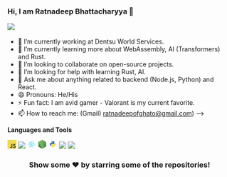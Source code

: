 ### Hi, I am Ratnadeep Bhattacharyya 👋
![](https://komarev.com/ghpvc/?username=ratnadeep007)

- 🔭 I’m currently working at Dentsu World Services.
- 🌱 I’m currently learning more about WebAssembly, AI (Transformers) and Rust.
- 👯 I’m looking to collaborate on open-source projects.
- 🤔 I’m looking for help with learning Rust, AI.
- 💬 Ask me about anything related to backend (Node.js, Python) and React.
- 😄 Pronouns: He/His
- ⚡ Fun fact: I am avid gamer - Valorant is my current favorite.
- 📫 How to reach me: (Gmail) ratnadeepofghato@gmail.com) -->

**Languages and Tools**

<code><img height="20" src="https://raw.githubusercontent.com/github/explore/80688e429a7d4ef2fca1e82350fe8e3517d3494d/topics/javascript/javascript.png"></code>
<code><img height="20" src="https://raw.githubusercontent.com/remojansen/logo.ts/master/ts.png"></code>
<code><img height="20" src="https://raw.githubusercontent.com/github/explore/80688e429a7d4ef2fca1e82350fe8e3517d3494d/topics/react/react.png"></code>
<code><img height="20" src="https://raw.githubusercontent.com/github/explore/80688e429a7d4ef2fca1e82350fe8e3517d3494d/topics/nodejs/nodejs.png"></code>
<code><img height="20" src="https://raw.githubusercontent.com/github/explore/80688e429a7d4ef2fca1e82350fe8e3517d3494d/topics/python/python.png"></code>
<code><img height="20" src="https://go.dev/blog/go-brand/Go-Logo/PNG/Go-Logo_Blue.png"></code>
<code><img height="20" src="https://www.rust-lang.org/logos/rust-logo-128x128-blk.png"></code>

<!-- <a href="https://github.com/ratnadeep007">
  <img align="center" src="https://github-readme-stats.vercel.app/api/top-langs/?username=ratnadeep007&theme=dark&hide_langs_below=1" />
</a> -->
<!-- <a href="https://github.com/ratnadeep007"> -->
<!--  <img align="center" src="https://github-readme-stats.vercel.app/api?username=ratnadeep007&show_icons=true&theme=dark&line_height=27" alt="Pawan's github stats"/>
</a>
<a href="https://github.com/ratnadeep007/ksctl">
  <img align="center" src="https://github-readme-stats.vercel.app/api/pin/?username=ratnadeep007&repo=ksctl&theme=light" />
</a>
<a href="https://github.com/ratnadeep007/totp-cli">
  <img align="center" src="https://github-readme-stats.vercel.app/api/pin/?username=ratnadeep007&repo=totp-cli&theme=light" />
</a>
<a href="https://github.com/ratnadeep007/dockerpit">
  <img align="center" src="https://github-readme-stats.vercel.app/api/pin/?username=ratnadeep007&repo=dockerpit&theme=light" />
</a> -->

<div align="center">

### Show some ❤️ by starring some of the repositories!

</div>
